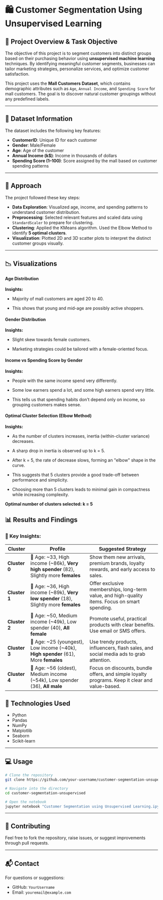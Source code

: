 
# 🛍️ Customer Segmentation Using Unsupervised Learning

## 📌 Project Overview & Task Objective

The objective of this project is to segment customers into distinct groups based on their purchasing behavior using **unsupervised machine learning** techniques. By identifying meaningful customer segments, businesses can tailor marketing strategies, personalize services, and optimize customer satisfaction.

This project uses the **Mall Customers Dataset**, which contains demographic attributes such as `Age`, `Annual Income`, and `Spending Score` for mall customers. The goal is to discover natural customer groupings without any predefined labels.

---

## 📂 Dataset Information

The dataset includes the following key features:

- **CustomerID**: Unique ID for each customer  
- **Gender**: Male/Female  
- **Age**: Age of the customer  
- **Annual Income (k$)**: Income in thousands of dollars  
- **Spending Score (1–100)**: Score assigned by the mall based on customer spending patterns  

---

## 🚀 Approach

The project followed these key steps:

- **Data Exploration**: Visualized age, income, and spending patterns to understand customer distribution.  
- **Preprocessing**: Selected relevant features and scaled data using `StandardScaler` to prepare for clustering.  
- **Clustering**: Applied the KMeans algorithm. Used the Elbow Method to identify **5 optimal clusters**.  
- **Visualization**: Plotted 2D and 3D scatter plots to interpret the distinct customer groups visually.  

---

## 📉 Visualizations
 #### Age Distribution

 **Insights:**
- Majority of mall customers are aged 20 to 40.

- This shows that young and mid-age are possibly active shoppers.

 #### Gender Distribution

 **Insights:**
- Slight skew towards female customers.

- Marketing strategies could be tailored with a female-oriented focus.

 #### Income vs Spending Score by Gender

 **Insights:**
- People with the same income spend very differently.

- Some low earners spend a lot, and some high earners spend very little.

- This tells us that spending habits don't depend only on income, so grouping customers makes sense.

#### Optimal Cluster Selection (Elbow Method)

**Insights:**
- As the number of clusters increases, inertia (within-cluster variance) decreases.

- A sharp drop in inertia is observed up to k = 5.

- After k = 5, the rate of decrease slows, forming an "elbow" shape in the curve.

- This suggests that 5 clusters provide a good trade-off between performance and simplicity.

- Choosing more than 5 clusters leads to minimal gain in compactness while increasing complexity.

**Optimal number of clusters selected: k = 5**

## 📊 Results and Findings

### 🧠 Key Insights:

| Cluster       | Profile                                                                                      | Suggested Strategy                                                                              |
| ------------- | -------------------------------------------------------------------------------------------- | ----------------------------------------------------------------------------------------------- |
| **Cluster 0** | 🧍 Age: \~33, High income (\~86k), **Very high spender** (82), Slightly more **females**     |  Show them new arrivals, premium brands, loyalty rewards, and early access to sales. |
| **Cluster 1** | 👩 Age: \~36, High income (\~89k), **Very low spender** (18), Slightly more **females**      |  Offer exclusive memberships, long-term value, and high-quality items. Focus on smart spending.     |
| **Cluster 2** | 👵 Age: \~50, Medium income (\~49k), Low spender (40), **All female**                        |  Promote useful, practical products with clear benefits. Use email or SMS offers.  |
| **Cluster 3** | 👧 Age: \~25 (youngest), Low income (\~40k), **High spender** (61), More **females**         |  Use trendy products, influencers, flash sales, and social media ads to grab attention.  |
| **Cluster 4** | 👨 Age: \~56 (oldest), Medium income (\~54k), Low spender (36), **All male**                 |  Focus on discounts, bundle offers, and simple loyalty programs. Keep it clear and value-based.  |


## 🧰 Technologies Used

- Python  
- Pandas  
- NumPy  
- Matplotlib  
- Seaborn  
- Scikit-learn  

---

## 💻 Usage

```bash
# Clone the repository
git clone https://github.com/your-username/customer-segmentation-unsupervised.git

# Navigate into the directory
cd customer-segmentation-unsupervised

# Open the notebook
jupyter notebook "Customer Segmentation using Unsupervised Learning.ipynb"
```

---

## 🤝 Contributing

Feel free to fork the repository, raise issues, or suggest improvements through pull requests.

---

## 📬 Contact

For questions or suggestions:  
- GitHub: `YourUsername`  
- Email: `youremail@example.com`  
